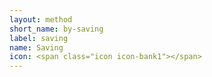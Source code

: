 ```yaml
---
layout: method
short_name: by-saving
label: saving
name: Saving
icon: <span class="icon icon-bank1"></span>
---
```


